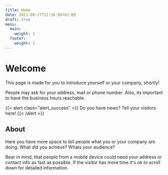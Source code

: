 ```yaml
---
title: Home
date: 2021-08-27T22:56:08+02:00
draft: true
menu:
  main:
    weight: 1
  footer:
    weight: 1
---
```


# Welcome

This page is made for you to introduce yourself or your company, shortly!

People may ask for your address, mail or phone number. Also, its important to have the business hours reachable.

{{< alert class="alert_success" >}}
  Do you have news? Tell your visitors here!
{{< /alert >}}

## About

Here you have more space to tell people what you or your company are doing. What did you achieve? Whats your audience?

Bear in mind, that people from a mobile device could need your address or contact info as fast as possible. If the visitor has more time it's ok to scroll down for detailed information.
